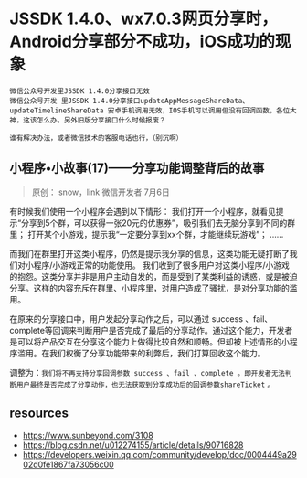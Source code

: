 # JSSDK 1.4.0、wx7.0.3网页分享时，Android分享部分不成功，iOS成功的现象

~~~
微信公众号开发里JSSDK 1.4.0分享接口无效
微信公众号开发 里JSSDK 1.4.0分享接口updateAppMessageShareData、updateTimelineShareData 安卓手机调用无效，IOS手机可以调用但没有回调函数，各位大神，这该怎么办，另外旧版分享接口什么时候报废？

谁有解决办法，或者微信技术的客服电话也行，（别沉啊）
~~~


## 小程序•小故事(17)——分享功能调整背后的故事
> 原创： snow，link 微信开发者 7月6日

有时候我们使用一个小程序会遇到以下情形：
我们打开一个小程序，就看见提示“分享到5个群，可以获得一张20元的优惠券”，吸引我们去无脑分享到不同的群里；
打开某个小游戏，提示我“一定要分享到xx个群，才能继续玩游戏”；
……


而我们在群里打开这类小程序，仍然是提示我分享的信息，这类功能无疑打断了我们对小程序/小游戏正常的功能使用。
我们收到了很多用户对这类小程序/小游戏的抱怨。这类分享并非是用户主动自发的，而是受到了某类利益的诱惑，或是被迫分享。这样的内容充斥在群里、小程序里，对用户造成了骚扰，是对分享功能的滥用。 


在原来的分享接口中，用户发起分享动作之后，可以通过 success 、fail、complete等回调来判断用户是否完成了最后的分享动作。通过这个能力，开发者是可以将产品交互在分享这个能力上做得比较自然和顺畅。但却被上述情形的小程序滥用。在我们权衡了分享功能带来的利弊后，我们打算回收这个能力。

调整为：`我们将不再支持分享回调参数 success 、fail 、complete 。即开发者无法判断用户最终是否完成了分享动作，也无法获取到分享成功后的回调参数shareTicket` 。


## resources
- https://www.sunbeyond.com/3108
- https://blog.csdn.net/u012274155/article/details/90716828
- https://developers.weixin.qq.com/community/develop/doc/0004449a2902d0fe1867fa73056c00